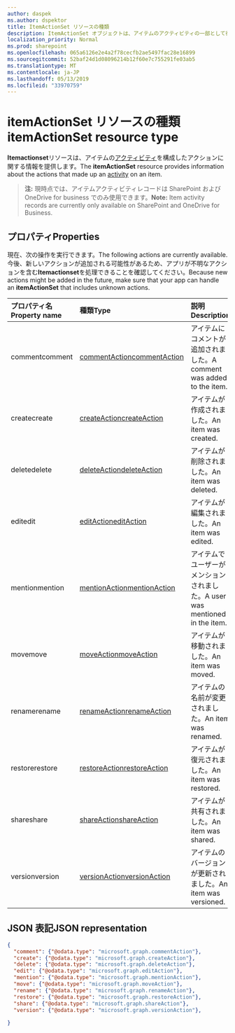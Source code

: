 ```yaml
---
author: daspek
ms.author: dspektor
title: ItemActionSet リソースの種類
description: ItemActionSet オブジェクトは、アイテムのアクティビティの一部として行われたアクションに関する情報を提供します。
localization_priority: Normal
ms.prod: sharepoint
ms.openlocfilehash: 065a6126e2e4a2f78cecfb2ae5497fac28e16899
ms.sourcegitcommit: 52baf24d1d08096214b12f60e7c755291fe03ab5
ms.translationtype: MT
ms.contentlocale: ja-JP
ms.lasthandoff: 05/13/2019
ms.locfileid: "33970759"
---
```

# <a name="itemactionset-resource-type"></a><span data-ttu-id="c4878-103">itemActionSet リソースの種類</span><span class="sxs-lookup"><span data-stu-id="c4878-103">itemActionSet resource type</span></span>

<span data-ttu-id="c4878-104">**Itemactionset**リソースは、アイテムの[アクティビティ][ itemActivity]を構成したアクションに関する情報を提供します。</span><span class="sxs-lookup"><span data-stu-id="c4878-104">The **itemActionSet** resource provides information about the actions that made up an [activity][itemActivity] on an item.</span></span>

><span data-ttu-id="c4878-105">**注:** 現時点では、アイテムアクティビティレコードは SharePoint および OneDrive for business でのみ使用できます。</span><span class="sxs-lookup"><span data-stu-id="c4878-105">**Note:** Item activity records are currently only available on SharePoint and OneDrive for Business.</span></span>

[itemActivity]: itemactivity.md

## <a name="properties"></a><span data-ttu-id="c4878-106">プロパティ</span><span class="sxs-lookup"><span data-stu-id="c4878-106">Properties</span></span>

<span data-ttu-id="c4878-107">現在、次の操作を実行できます。</span><span class="sxs-lookup"><span data-stu-id="c4878-107">The following actions are currently available.</span></span> <span data-ttu-id="c4878-108">今後、新しいアクションが追加される可能性があるため、アプリが不明なアクションを含む**Itemactionset**を処理できることを確認してください。</span><span class="sxs-lookup"><span data-stu-id="c4878-108">Because new actions might be added in the future, make sure that your app can handle an **itemActionSet** that includes unknown actions.</span></span>

| <span data-ttu-id="c4878-109">プロパティ名</span><span class="sxs-lookup"><span data-stu-id="c4878-109">Property name</span></span> | <span data-ttu-id="c4878-110">種類</span><span class="sxs-lookup"><span data-stu-id="c4878-110">Type</span></span>              | <span data-ttu-id="c4878-111">説明</span><span class="sxs-lookup"><span data-stu-id="c4878-111">Description</span></span>
|:--------------|:------------------|:-----------------------------------------
| <span data-ttu-id="c4878-112">comment</span><span class="sxs-lookup"><span data-stu-id="c4878-112">comment</span></span>       | <span data-ttu-id="c4878-113">[commentAction][]</span><span class="sxs-lookup"><span data-stu-id="c4878-113">[commentAction][]</span></span> | <span data-ttu-id="c4878-114">アイテムにコメントが追加されました。</span><span class="sxs-lookup"><span data-stu-id="c4878-114">A comment was added to the item.</span></span>
| <span data-ttu-id="c4878-115">create</span><span class="sxs-lookup"><span data-stu-id="c4878-115">create</span></span>        | <span data-ttu-id="c4878-116">[createAction][]</span><span class="sxs-lookup"><span data-stu-id="c4878-116">[createAction][]</span></span>  | <span data-ttu-id="c4878-117">アイテムが作成されました。</span><span class="sxs-lookup"><span data-stu-id="c4878-117">An item was created.</span></span>
| <span data-ttu-id="c4878-118">delete</span><span class="sxs-lookup"><span data-stu-id="c4878-118">delete</span></span>        | <span data-ttu-id="c4878-119">[deleteAction][]</span><span class="sxs-lookup"><span data-stu-id="c4878-119">[deleteAction][]</span></span>  | <span data-ttu-id="c4878-120">アイテムが削除されました。</span><span class="sxs-lookup"><span data-stu-id="c4878-120">An item was deleted.</span></span>
| <span data-ttu-id="c4878-121">edit</span><span class="sxs-lookup"><span data-stu-id="c4878-121">edit</span></span>          | <span data-ttu-id="c4878-122">[editAction][]</span><span class="sxs-lookup"><span data-stu-id="c4878-122">[editAction][]</span></span>    | <span data-ttu-id="c4878-123">アイテムが編集されました。</span><span class="sxs-lookup"><span data-stu-id="c4878-123">An item was edited.</span></span>
| <span data-ttu-id="c4878-124">mention</span><span class="sxs-lookup"><span data-stu-id="c4878-124">mention</span></span>       | <span data-ttu-id="c4878-125">[mentionAction][]</span><span class="sxs-lookup"><span data-stu-id="c4878-125">[mentionAction][]</span></span> | <span data-ttu-id="c4878-126">アイテムでユーザーがメンションされました。</span><span class="sxs-lookup"><span data-stu-id="c4878-126">A user was mentioned in the item.</span></span>
| <span data-ttu-id="c4878-127">move</span><span class="sxs-lookup"><span data-stu-id="c4878-127">move</span></span>          | <span data-ttu-id="c4878-128">[moveAction][]</span><span class="sxs-lookup"><span data-stu-id="c4878-128">[moveAction][]</span></span>    | <span data-ttu-id="c4878-129">アイテムが移動されました。</span><span class="sxs-lookup"><span data-stu-id="c4878-129">An item was moved.</span></span>
| <span data-ttu-id="c4878-130">rename</span><span class="sxs-lookup"><span data-stu-id="c4878-130">rename</span></span>        | <span data-ttu-id="c4878-131">[renameAction][]</span><span class="sxs-lookup"><span data-stu-id="c4878-131">[renameAction][]</span></span>  | <span data-ttu-id="c4878-132">アイテムの名前が変更されました。</span><span class="sxs-lookup"><span data-stu-id="c4878-132">An item was renamed.</span></span>
| <span data-ttu-id="c4878-133">restore</span><span class="sxs-lookup"><span data-stu-id="c4878-133">restore</span></span>       | <span data-ttu-id="c4878-134">[restoreAction][]</span><span class="sxs-lookup"><span data-stu-id="c4878-134">[restoreAction][]</span></span> | <span data-ttu-id="c4878-135">アイテムが復元されました。</span><span class="sxs-lookup"><span data-stu-id="c4878-135">An item was restored.</span></span>
| <span data-ttu-id="c4878-136">share</span><span class="sxs-lookup"><span data-stu-id="c4878-136">share</span></span>         | <span data-ttu-id="c4878-137">[shareAction][]</span><span class="sxs-lookup"><span data-stu-id="c4878-137">[shareAction][]</span></span>   | <span data-ttu-id="c4878-138">アイテムが共有されました。</span><span class="sxs-lookup"><span data-stu-id="c4878-138">An item was shared.</span></span>
| <span data-ttu-id="c4878-139">version</span><span class="sxs-lookup"><span data-stu-id="c4878-139">version</span></span>       | <span data-ttu-id="c4878-140">[versionAction][]</span><span class="sxs-lookup"><span data-stu-id="c4878-140">[versionAction][]</span></span> | <span data-ttu-id="c4878-141">アイテムのバージョンが更新されました。</span><span class="sxs-lookup"><span data-stu-id="c4878-141">An item was versioned.</span></span>

[commentAction]: commentaction.md
[createAction]: createaction.md
[deleteAction]: deleteaction.md
[editAction]: editaction.md
[mentionAction]: mentionaction.md
[moveAction]: moveaction.md
[renameAction]: renameaction.md
[restoreAction]: restoreaction.md
[shareAction]: shareaction.md
[versionAction]: versionaction.md

## <a name="json-representation"></a><span data-ttu-id="c4878-152">JSON 表記</span><span class="sxs-lookup"><span data-stu-id="c4878-152">JSON representation</span></span>

<!-- {
  "blockType": "resource",
  "optionalProperties": [ ],
  "keyProperty": "id",
  "@type": "microsoft.graph.itemActionSet",
  "@type.aka": "oneDrive.action"
}-->

```json
{
  "comment": {"@odata.type": "microsoft.graph.commentAction"},
  "create": {"@odata.type": "microsoft.graph.createAction"},
  "delete": {"@odata.type": "microsoft.graph.deleteAction"},
  "edit": {"@odata.type": "microsoft.graph.editAction"},
  "mention": {"@odata.type": "microsoft.graph.mentionAction"},
  "move": {"@odata.type": "microsoft.graph.moveAction"},
  "rename": {"@odata.type": "microsoft.graph.renameAction"},
  "restore": {"@odata.type": "microsoft.graph.restoreAction"},
  "share": {"@odata.type": "microsoft.graph.shareAction"},
  "version": {"@odata.type": "microsoft.graph.versionAction"},
  
}
```

<!--
{
  "type": "#page.annotation",
  "description": "The itemActionSet object provides information about the actions that took place as part of an activity on an item.",
  "keywords": "activities,activity,action",
  "section": "documentation",
  "tocPath": "Resources/itemActionSet",
  "suppressions": []
}
-->
